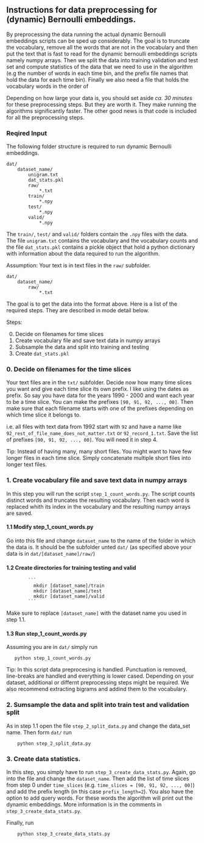 ## Instructions for data preprocessing for (dynamic) Bernoulli embeddings.

By preprocessing the data running the actual dynamic Bernoulli embeddings scripts can be sped up considerably. The goal is to truncate the vocabulary, remove all the words that are not in the vocabulary and then put the text that is fast to read for the dynamic bernoulli embeddings scripts namely numpy arrays. Then we split the data into training validation and test set and compute statistics of the data that we need to use in the algorithm (e.g the number of words in each time bin, and the prefix file names that hold the data for each time bin).
Finally we also need a file that holds the vocabulary words in the order of 

Depending on how large your data is, you should set aside *ca. 30 minutes* for these preprocessing steps. But they are worth it. They make running the algorithms significantly faster. The other good news is that code is included for all the preprocessing steps.

### Reqired Input

The following folder structure is required to run dynamic Bernoulli embeddings.
```
dat/
    dataset_name/
        unigram.txt
        dat_stats.pkl
        raw/
            *.txt
        train/
            *.npy
        test/
            *.npy
        valid/
            *.npy
```            

The `train/`, `test/` and `valid/` folders contain the `.npy` files with the data.
The file `unigram.txt` contains the vocabulary and the vocabulary counts and the file `dat_stats.pkl` contains a pickle object that hold a python dictionary with information about the data required to run the algorithm.

Assumption: Your text is in text files in the `raw/` subfolder.

```
dat/
    dataset_name/
        raw/
            *.txt
```
The goal is to get the data into the format above. 
Here is a list of the required steps.
They are described in mode detail below.

Steps:

  0. Decide on filenames for time slices
  1. Create vocabulary file and save text data in numpy arrays
  2. Subsample the data and split into training and testing
  3. Create `dat_stats.pkl`
  
 ### 0. Decide on filenames for the time slices
 
Your text files are in the `txt/` subfolder. Decide now how many time slices you want and give each time slice its own prefix.
I like using the dates as prefix. So say you have data for the years 1990 - 2000 and want each year to be a time slice. You can make the prefixes `[90, 91, 92, ..., 00]`.
Then make sure that each filename starts with one of the prefixes depending on which time slice it belongs to.

i.e. all files with text data from 1992 start with `92` and have a name like `92_rest_of_file_name_does_not_matter.txt` or `92_record_1.txt`.
Save the list of prefixes `[90, 91, 92, ..., 00]`. You will need it in step 4.

Tip: Instead of having many, many short files. You might want to have few longer files in each time slice. Simply concatenate multiple short files into longer text files.

### 1. Create vocabulary file and save text data in numpy arrays

In this step you will run the script `step_1_count_words.py`.
The script counts distinct words and truncates the resulting vocabulary.
Then each word is replaced whith its index in the vocabulary and the resulting numpy arrays are saved.

#### 1.1 Modify step_1_count_words.py

Go into this file and change `dataset_name` to the name of the folder in which the data is.
It should be the subfolder unted `dat/` (as specified above your data is in `dat/[dataset_name]/raw/`)

#### 1.2 Create directories for training testing and valid

            ```
              mkdir [dataset_name]/train
              mkdir [dataset_name]/test
              mkdir [dataset_name]/valid
            ```
            
Make sure to replace `[dataset_name]` with the dataset name you used in step 1.1.

#### 1.3 Run step_1_count_words.py
Assuming you are in `dat/` simply run 

```
   python step_1_count_words.py
```

Tip: In this script data preprocesing is handled. Punctuation is removed, line-breaks are handled and everything is lower cased. Depending on your dataset, additional or differnt preprocessing steps might be required. We also recommend extracting bigrams and addind them to the vocabulary.

### 2. Sumsample the data and split into train test and validation split

As in step 1.1 open the file `step_2_split_data.py` and change the data_set name.
Then form `dat/` run
```
    python step_2_split_data.py
```

### 3. Create data statistics.

In this step, you simply have to run `step_3_create_data_stats.py`.
Again, go into the file and change the `dataset_name`. 
Then add the list of time slices from step 0 under `time_slices`
(e.g. `time_slices = [90, 91, 92, ..., 00]`) and add the prefix length (in this case `prefix_length=2`).
You also have the option to add query words. For these words the algorithm will print out the dynamic embeddings.
More information is in the comments in `step_3_create_data_stats.py`.

Finally, run
```
    python step_3_create_data_stats.py
```
